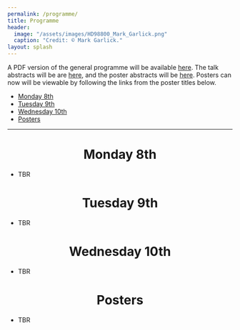 ```yaml
---
permalink: /programme/
title: Programme
header:
  image: "/assets/images/HD98800_Mark_Garlick.png"
  caption: "Credit: © Mark Garlick."
layout: splash
---
```


A PDF version of the general programme will be available [here](../assets/images/Programme2025.pdf). The talk abstracts will be are [here](../assets/images/Talks2025.pdf), and the poster abstracts will be [here](../assets/images/Posters2025.pdf). Posters can now will be viewable by following the links from the poster titles below.

- [Monday 8th](#monday-8th)
- [Tuesday 9th](#tuesday-9th)
- [Wednesday 10th](#wednesday-10th)
- [Posters](#posters)

---
<h1 id="monday-8th" style="text-align: center;">Monday 8th</h1>


- TBR


<h1 id="tuesday-9th" style="text-align: center;">Tuesday 9th</h1>


- TBR


<h1 id="wednesday-10th" style="text-align: center;">Wednesday 10th</h1>


- TBR

<h1 id="posters" style="text-align: center;">Posters</h1>


- TBR
